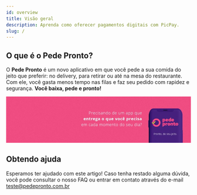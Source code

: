 ```yaml
---
id: overview
title: Visão geral
description: Aprenda como oferecer pagamentos digitais com PicPay.
slug: /
---
```


## O que é o Pede Pronto?

O **Pede Pronto** é um novo aplicativo em que você pede a
sua comida do jeito que preferir: no delivery, para retirar
ou até na mesa do restaurante. Com ele, você gasta menos
tempo nas filas e faz seu pedido com rapidez e segurança.
**Você baixa, pede e pronto!**

![img](../../../static/img/guides/home-pedepronto.jpeg)

## Obtendo ajuda

Esperamos ter ajudado com este artigo! Caso tenha restado alguma dúvida, você pode consultar o nosso FAQ ou entrar em contato através do e-mail teste@pedepronto.com.br
